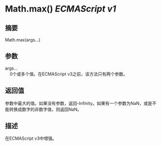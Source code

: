 # Math.max() _ECMAScript v1_

## 摘要

Math.max(args...)

## 参数

args...  
    0个或多个值。在ECMAScript v3之前，该方法只有两个参数。

## 返回值

参数中最大的值。如果没有参数，返回-Infinity。如果有一个参数为NaN，或是不能转换成数字的非数字值，则返回NaN。

## 描述

在ECMAScript v3中增强。

